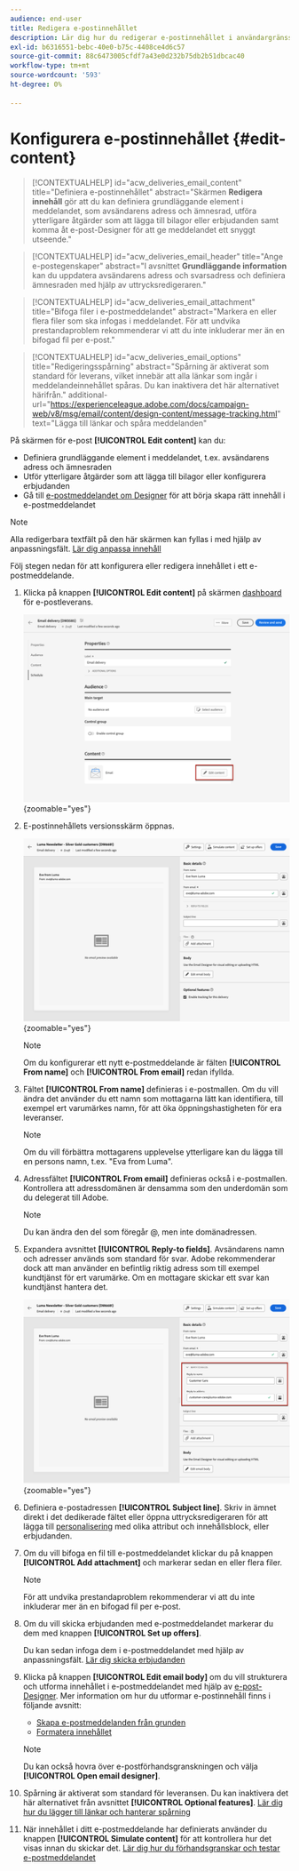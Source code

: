 ```yaml
---
audience: end-user
title: Redigera e-postinnehållet
description: Lär dig hur du redigerar e-postinnehållet i användargränssnittet för Campaign Web
exl-id: b6316551-bebc-40e0-b75c-4408ce4d6c57
source-git-commit: 88c6473005cfdf7a43e0d232b75db2b51dbcac40
workflow-type: tm+mt
source-wordcount: '593'
ht-degree: 0%

---
```


# Konfigurera e-postinnehållet {#edit-content}

>[!CONTEXTUALHELP]
>id="acw_deliveries_email_content"
>title="Definiera e-postinnehållet"
>abstract="Skärmen **Redigera innehåll** gör att du kan definiera grundläggande element i meddelandet, som avsändarens adress och ämnesrad, utföra ytterligare åtgärder som att lägga till bilagor eller erbjudanden samt komma åt e-post-Designer för att ge meddelandet ett snyggt utseende."

>[!CONTEXTUALHELP]
>id="acw_deliveries_email_header"
>title="Ange e-postegenskaper"
>abstract="I avsnittet **Grundläggande information** kan du uppdatera avsändarens adress och svarsadress och definiera ämnesraden med hjälp av uttrycksredigeraren."

>[!CONTEXTUALHELP]
>id="acw_deliveries_email_attachment"
>title="Bifoga filer i e-postmeddelandet"
>abstract="Markera en eller flera filer som ska infogas i meddelandet. För att undvika prestandaproblem rekommenderar vi att du inte inkluderar mer än en bifogad fil per e-post."

>[!CONTEXTUALHELP]
>id="acw_deliveries_email_options"
>title="Redigeringsspårning"
>abstract="Spårning är aktiverat som standard för leverans, vilket innebär att alla länkar som ingår i meddelandeinnehållet spåras. Du kan inaktivera det här alternativet härifrån."
>additional-url="https://experienceleague.adobe.com/docs/campaign-web/v8/msg/email/content/design-content/message-tracking.html" text="Lägga till länkar och spåra meddelanden"

På skärmen för e-post **[!UICONTROL Edit content]** kan du:

* Definiera grundläggande element i meddelandet, t.ex. avsändarens adress och ämnesraden
* Utför ytterligare åtgärder som att lägga till bilagor eller konfigurera erbjudanden
* Gå till [e-postmeddelandet om Designer](get-started-email-designer.md#start-authoring) för att börja skapa rätt innehåll i e-postmeddelandet

>[!NOTE]
>
>Alla redigerbara textfält på den här skärmen kan fyllas i med hjälp av anpassningsfält. [Lär dig anpassa innehåll](../personalization/personalize.md)

Följ stegen nedan för att konfigurera eller redigera innehållet i ett e-postmeddelande.

1. Klicka på knappen **[!UICONTROL Edit content]** på skärmen [dashboard](../email/create-email.md) för e-postleverans.

   ![](assets/email-edit-content-button.png){zoomable="yes"}

1. E-postinnehållets versionsskärm öppnas.

   ![](assets/email-edit-content-dashboard.png){zoomable="yes"}

   >[!NOTE]
   >
   >Om du konfigurerar ett nytt e-postmeddelande är fälten **[!UICONTROL From name]** och **[!UICONTROL From email]** redan ifyllda.

1. Fältet **[!UICONTROL From name]** definieras i e-postmallen. Om du vill ändra det använder du ett namn som mottagarna lätt kan identifiera, till exempel ert varumärkes namn, för att öka öppningshastigheten för era leveranser.

   >[!NOTE]
   >
   >Om du vill förbättra mottagarens upplevelse ytterligare kan du lägga till en persons namn, t.ex. &quot;Eva from Luma&quot;.

1. Adressfältet **[!UICONTROL From email]** definieras också i e-postmallen. Kontrollera att adressdomänen är densamma som den underdomän som du delegerat till Adobe.

   >[!NOTE]
   >
   >Du kan ändra den del som föregår @, men inte domänadressen.

1. Expandera avsnittet **[!UICONTROL Reply-to fields]**. Avsändarens namn och adresser används som standard för svar. Adobe rekommenderar dock att man använder en befintlig riktig adress som till exempel kundtjänst för ert varumärke. Om en mottagare skickar ett svar kan kundtjänst hantera det.

   ![](assets/email-edit-content-reply-to.png){zoomable="yes"}

1. Definiera e-postadressen **[!UICONTROL Subject line]**. Skriv in ämnet direkt i det dedikerade fältet eller öppna uttrycksredigeraren för att lägga till [personalisering](../personalization/personalize.md) med olika attribut och innehållsblock, eller erbjudanden.

1. Om du vill bifoga en fil till e-postmeddelandet klickar du på knappen **[!UICONTROL Add attachment]** och markerar sedan en eller flera filer.

   >[!NOTE]
   >
   >    För att undvika prestandaproblem rekommenderar vi att du inte inkluderar mer än en bifogad fil per e-post.

   <!--limitation on size + number of files?-->

1. Om du vill skicka erbjudanden med e-postmeddelandet markerar du dem med knappen **[!UICONTROL Set up offers]**.

   Du kan sedan infoga dem i e-postmeddelandet med hjälp av anpassningsfält. [Lär dig skicka erbjudanden](../msg/offers.md)

1. Klicka på knappen **[!UICONTROL Edit email body]** om du vill strukturera och utforma innehållet i e-postmeddelandet med hjälp av [e-post-Designer](get-started-email-designer.md#start-authoring). Mer information om hur du utformar e-postinnehåll finns i följande avsnitt:

   * [Skapa e-postmeddelanden från grunden](create-email-content.md)
   * [Formatera innehållet](get-started-email-style.md)

   >[!NOTE]
   >
   >Du kan också hovra över e-postförhandsgranskningen och välja **[!UICONTROL Open email designer]**.

1. Spårning är aktiverat som standard för leveransen. Du kan inaktivera det här alternativet från avsnittet **[!UICONTROL Optional features]**. [Lär dig hur du lägger till länkar och hanterar spårning](message-tracking.md)

1. När innehållet i ditt e-postmeddelande har definierats använder du knappen **[!UICONTROL Simulate content]** för att kontrollera hur det visas innan du skickar det. [Lär dig hur du förhandsgranskar och testar e-postmeddelandet](../preview-test/preview-test.md)

